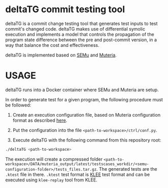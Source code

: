 # deltaTG commit testing tool

deltaTG is a commit change testing tool that generates test inputs to test commit's changed code.
deltaTG makes use of differential symolic execution and implements a model that controls the propagation of the program state difference between the pre and post-commit version, in a way that balance the cost and effectiveness.

deltaTG is implemented based on [SEMu](https://github.com/thierry-tct/KLEE-SEMu) and [Muteria](https://github.com/muteria/muteria).

# USAGE

deltaTG runs into a Docker container where SEMu and Muteria are setup.

In order to generate test for a given program, the following procedure must be followed:

1. Create an execution configuration file, based on Muteria configuration format as described [here](https://github.com/muteria/example_c/blob/master/ctrl/conf_shadow_semu.py).

2. Put the configuration into the file `<path-to-workspace>/ctrl/conf.py`.

3. Execute deltaTG with the following command from this repository root:
``` bash
./deltaTG <path-to-workspace> 
```
The execution will create a compressed folder `<path-to-workspace>/DATA/muteria_output/latest/testscases_workdir/<semu-configuration-folder>/tests_files.tar.gz`. The generated tests are the `.ktest` file in there. 
`.ktest` test format is [KLEE](https://github.com/klee/klee) test format and can be executed using `klee-replay` tool from KLEE.

